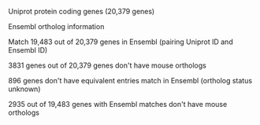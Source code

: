 Uniprot protein coding genes (20,379 genes)

Ensembl ortholog information

Match 19,483 out of 20,379 genes in Ensembl (pairing Uniprot ID and Ensembl ID)

3831 genes out of 20,379 genes don't have mouse orthologs

896 genes don't have equivalent entries match in Ensembl (ortholog status unknown) 

2935 out of 19,483 genes with Ensembl matches don't have mouse orthologs
